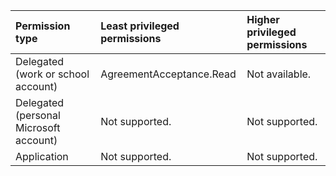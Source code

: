 |Permission type|Least privileged permissions|Higher privileged permissions|
|:---|:---|:---|
|Delegated (work or school account)|AgreementAcceptance.Read|Not available.|
|Delegated (personal Microsoft account)|Not supported.|Not supported.|
|Application|Not supported.|Not supported.|
